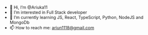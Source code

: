 - 👋 Hi, I’m @Ariuka11
- 👀 I’m interested in Full Stack developer
- 🌱 I’m currently learning JS, React, TypeScript, Python, NodeJS and MongoDb
- 📫 How to reach me: ariun1118@gmail.com

<!---
Ariuka11/Ariuka11 is a ✨ special ✨ repository because its `README.md` (this file) appears on your GitHub profile.
You can click the Preview link to take a look at your changes.
--->
